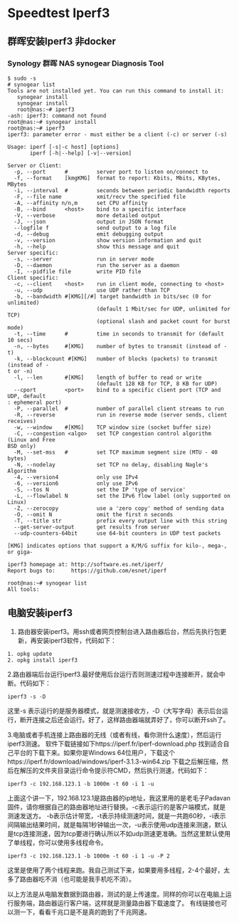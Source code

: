 # Speedtest Iperf3


<!--more-->

## 群晖安装Iperf3 非docker

### **Synology 群晖 NAS synogear Diagnosis Tool**

```
$ sudo -s
# synogear list
Tools are not installed yet. You can run this command to install it:
   synogear install
   synogear install
   root@nas:~# iperf3
-ash: iperf3: command not found
root@nas:~# synogear install
root@nas:~# iperf3
iperf3: parameter error - must either be a client (-c) or server (-s)

Usage: iperf [-s|-c host] [options]
       iperf [-h|--help] [-v|--version]

Server or Client:
  -p, --port      #         server port to listen on/connect to
  -f, --format    [kmgKMG]  format to report: Kbits, Mbits, KBytes, MBytes
  -i, --interval  #         seconds between periodic bandwidth reports
  -F, --file name           xmit/recv the specified file
  -A, --affinity n/n,m      set CPU affinity
  -B, --bind      <host>    bind to a specific interface
  -V, --verbose             more detailed output
  -J, --json                output in JSON format
  --logfile f               send output to a log file
  -d, --debug               emit debugging output
  -v, --version             show version information and quit
  -h, --help                show this message and quit
Server specific:
  -s, --server              run in server mode
  -D, --daemon              run the server as a daemon
  -I, --pidfile file        write PID file
Client specific:
  -c, --client    <host>    run in client mode, connecting to <host>
  -u, --udp                 use UDP rather than TCP
  -b, --bandwidth #[KMG][/#] target bandwidth in bits/sec (0 for unlimited)
                            (default 1 Mbit/sec for UDP, unlimited for TCP)
                            (optional slash and packet count for burst mode)
  -t, --time      #         time in seconds to transmit for (default 10 secs)
  -n, --bytes     #[KMG]    number of bytes to transmit (instead of -t)
  -k, --blockcount #[KMG]   number of blocks (packets) to transmit (instead of -                                                                                                                                                             t or -n)
  -l, --len       #[KMG]    length of buffer to read or write
                            (default 128 KB for TCP, 8 KB for UDP)
  --cport         <port>    bind to a specific client port (TCP and UDP, default                                                                                                                                                             : ephemeral port)
  -P, --parallel  #         number of parallel client streams to run
  -R, --reverse             run in reverse mode (server sends, client receives)
  -w, --window    #[KMG]    TCP window size (socket buffer size)
  -C, --congestion <algo>   set TCP congestion control algorithm (Linux and Free                                                                                                                                                             BSD only)
  -M, --set-mss   #         set TCP maximum segment size (MTU - 40 bytes)
  -N, --nodelay             set TCP no delay, disabling Nagle's Algorithm
  -4, --version4            only use IPv4
  -6, --version6            only use IPv6
  -S, --tos N               set the IP 'type of service'
  -L, --flowlabel N         set the IPv6 flow label (only supported on Linux)
  -Z, --zerocopy            use a 'zero copy' method of sending data
  -O, --omit N              omit the first n seconds
  -T, --title str           prefix every output line with this string
  --get-server-output       get results from server
  --udp-counters-64bit      use 64-bit counters in UDP test packets

[KMG] indicates options that support a K/M/G suffix for kilo-, mega-, or giga-

iperf3 homepage at: http://software.es.net/iperf/
Report bugs to:     https://github.com/esnet/iperf

root@nas:~# synogear list
All tools:

```



## 电脑安装iperf3

1. 路由器安装iperf3。用ssh或者网页控制台进入路由器后台，然后先执行包更新，再安装iperf3软件，代码如下：

```
1. opkg update
2. opkg install iperf3
```

2.路由器端后台运行iperf3.最好使用后台运行否则测速过程中连接断开，就会中断。代码如下：

```
iperf3 -s -D
```

这里-s 表示运行的是服务器模式，就是测速接收方，-D（大写字母）表示后台运行，断开连接之后还会运行。好了，这样路由器端就弄好了，你可以断开ssh了。


3.电脑或者手机连接上路由器的无线（或者有线，看你测什么速度），然后运行iperf3测速。
软件下载链接如下https://iperf.fr/iperf-download.php
找到适合自己平台的下载下来。如果你是Windows 64位用户，下载这个https://iperf.fr/download/windows/iperf-3.1.3-win64.zip
下载之后解压缩，然后在解压的文件夹目录运行命令提示符CMD，然后执行测速，代码如下：

```
iperf3 -c 192.168.123.1 -b 1000m -t 60 -i 1 -u
```

上面这个讲一下，192.168.123.1是路由器的ip地址，我这里用的是老毛子Padavan固件，请你根据自己的路由器地址进行替换。-c表示运行的是客户端模式，就是测速发送方。 -b表示估计带宽，-t表示持续测速时间，就是一共跑60秒，-i表示间隔输出结果时间，就是每隔1秒钟输出一次，-u表示使用udp连接来测速，默认是tcp连接测速，因为tcp要进行确认所以不如udp测速更准确。当然这里默认使用了单线程，你可以使用多线程命令。

```
iperf3 -c 192.168.123.1 -b 1000m -t 60 -i 1 -u -P 2
```

这里是使用了两个线程来跑。我自己测试下来，如果要用多线程，2-4个最好，太多了路由器吃不消（也可能是我手机吃不消）。

以上方法是从电脑发数据到路由器，测试的是上传速度。同样的你可以在电脑上运行服务端，路由器运行客户端，这样就是测量路由器下载速度了。
有线链接也可以测一下，看看千兆口是不是真的跑到了千兆网速。
